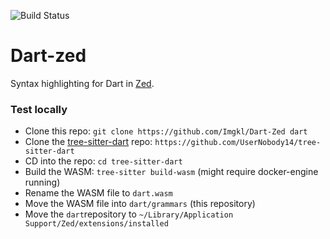 
<!-- BADGES_START -->
<!-- BUILD_FOR_ZED_START -->
<!-- BUILD_FOR_ZED_END -->
<!-- DOWNLOADS_BADGE_START -->
<!-- DOWNLOADS_BADGE_END -->
<!-- VERSION_BADGE_START -->
<!-- VERSION_BADGE_END -->
<!-- BADGES_END -->

![Build Status](https://img.shields.io/badge/Zed-8A2BE2?style=for-the-badge&label=Built%20For&color=e5c07b&labelColor=363a4f)

# Dart-zed
Syntax highlighting for Dart in [Zed](https://github.com/zed-industries/zed).

### Test locally

- Clone this repo: `git clone https://github.com/Imgkl/Dart-Zed dart`
- Clone the [tree-sitter-dart](https://github.com/UserNobody14/tree-sitter-dart) repo: `https://github.com/UserNobody14/tree-sitter-dart`
- CD into the repo: `cd tree-sitter-dart`
- Build the WASM: `tree-sitter build-wasm` (might require docker-engine running)
- Rename the WASM file to `dart.wasm`
- Move the WASM file into `dart/grammars` (this repository)
- Move the `dart`repository to `~/Library/Application Support/Zed/extensions/installed`